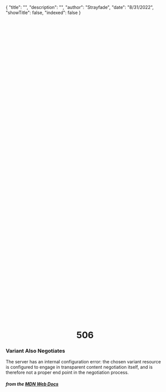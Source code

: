 {
"title": "",
"description": "",
"author": "Strayfade",
"date": "8/31/2022",
"showTitle": false,
"indexed": false
}

<p style="margin-right: auto; margin-left: auto; width: max-content; margin-top: 25vh; opacity: 0.5;"></p>
<h1 style="margin-right: auto; margin-left: auto; width: max-content; margin-top: 3px;">506</h1>

### Variant Also Negotiates

The server has an internal configuration error: the chosen variant resource is configured to engage in transparent content negotiation itself, and is therefore not a proper end point in the negotiation process.

#### _from the [MDN Web Docs](https://developer.mozilla.org/en-US/docs/Web/HTTP/Status)_
